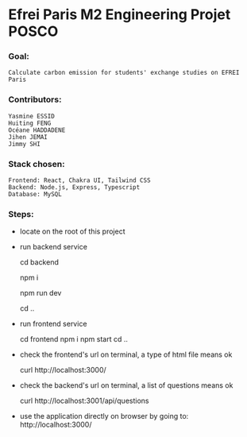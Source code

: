 # Efrei Paris M2 Engineering Projet POSCO

### Goal: 
    
    Calculate carbon emission for students' exchange studies on EFREI Paris

### Contributors: 

    Yasmine ESSID
    Huiting FENG
    Océane HADDADENE
    Jihen JEMAI
    Jimmy SHI

### Stack chosen:

    Frontend: React, Chakra UI, Tailwind CSS
    Backend: Node.js, Express, Typescript
    Database: MySQL


### Steps:
- locate on the root of this project
- run backend service

    cd backend

    npm i

    npm run dev
    
    cd ..

- run frontend service

    cd frontend
    npm i
    npm start
    cd ..

- check the frontend's url on terminal, a type of html file means ok

    curl http://localhost:3000/    

- check the backend's url on terminal, a list of questions means ok

    curl http://localhost:3001/api/questions

- use the application directly on browser by going to: http://localhost:3000/